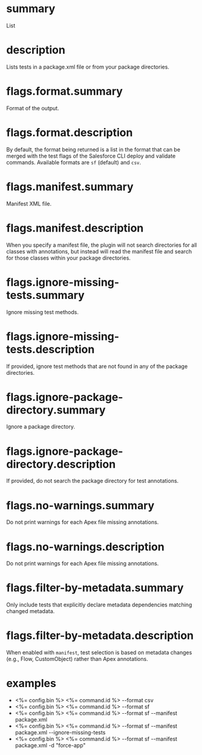 # summary

List

# description

Lists tests in a package.xml file or from your package directories.

# flags.format.summary

Format of the output.

# flags.format.description

By default, the format being returned is a list in the format that can be merged with the test flags of the Salesforce CLI deploy and validate commands. Available formats are `sf` (default) and `csv`.

# flags.manifest.summary

Manifest XML file.

# flags.manifest.description

When you specify a manifest file, the plugin will not search directories for all classes with annotations, but instead will read the manifest file and search for those classes within your package directories.

# flags.ignore-missing-tests.summary

Ignore missing test methods.

# flags.ignore-missing-tests.description

If provided, ignore test methods that are not found in any of the package directories.

# flags.ignore-package-directory.summary

Ignore a package directory.

# flags.ignore-package-directory.description

If provided, do not search the package directory for test annotations.

# flags.no-warnings.summary

Do not print warnings for each Apex file missing annotations.

# flags.no-warnings.description

Do not print warnings for each Apex file missing annotations.

# flags.filter-by-metadata.summary

Only include tests that explicitly declare metadata dependencies matching changed metadata.

# flags.filter-by-metadata.description

When enabled with `manifest`, test selection is based on metadata changes (e.g., Flow, CustomObject) rather than Apex annotations.

# examples

- <%= config.bin %> <%= command.id %> --format csv
- <%= config.bin %> <%= command.id %> --format sf
- <%= config.bin %> <%= command.id %> --format sf --manifest package.xml
- <%= config.bin %> <%= command.id %> --format sf --manifest package.xml --ignore-missing-tests
- <%= config.bin %> <%= command.id %> --format sf --manifest package.xml -d "force-app"
